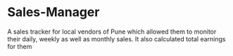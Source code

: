 # Sales-Manager
A sales tracker for local vendors of Pune which allowed them to monitor their
daily, weekly as well as monthly sales.
It also calculated total earnings for them
